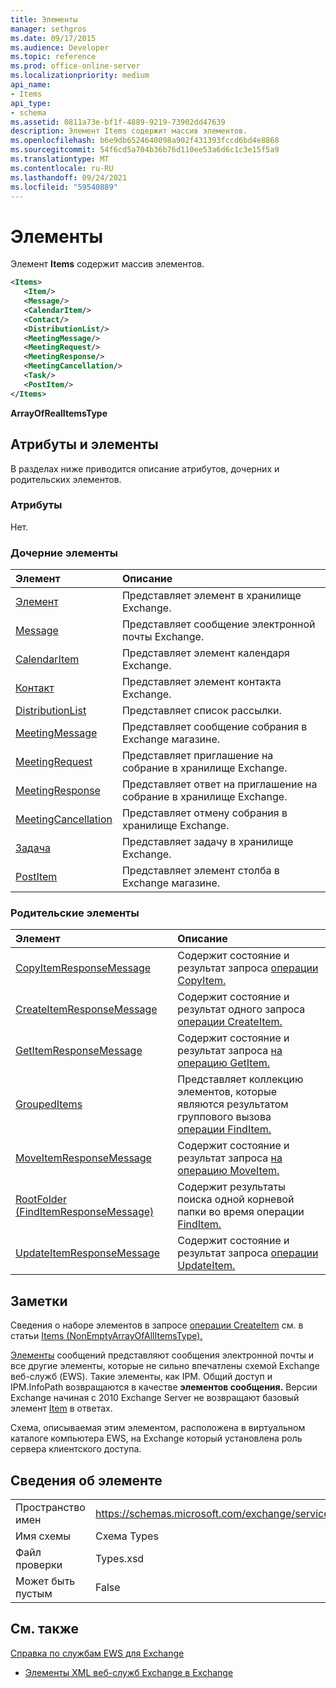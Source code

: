 ```yaml
---
title: Элементы
manager: sethgros
ms.date: 09/17/2015
ms.audience: Developer
ms.topic: reference
ms.prod: office-online-server
ms.localizationpriority: medium
api_name:
- Items
api_type:
- schema
ms.assetid: 0811a73e-bf1f-4889-9219-73902dd47639
description: Элемент Items содержит массив элементов.
ms.openlocfilehash: b6e9db6524640098a902f431393fccd6bd4e8868
ms.sourcegitcommit: 54f6cd5a704b36b76d110ee53a6d6c1c3e15f5a9
ms.translationtype: MT
ms.contentlocale: ru-RU
ms.lasthandoff: 09/24/2021
ms.locfileid: "59540889"
---
```

# <a name="items"></a>Элементы

Элемент **Items** содержит массив элементов. 
  
```xml
<Items>
   <Item/>
   <Message/>
   <CalendarItem/>
   <Contact/>
   <DistributionList/>
   <MeetingMessage/>
   <MeetingRequest/>
   <MeetingResponse/>
   <MeetingCancellation/>
   <Task/>
   <PostItem/>
</Items>
```

 **ArrayOfRealItemsType**
## <a name="attributes-and-elements"></a>Атрибуты и элементы

В разделах ниже приводится описание атрибутов, дочерних и родительских элементов.
  
### <a name="attributes"></a>Атрибуты

Нет.
  
### <a name="child-elements"></a>Дочерние элементы

|**Элемент**|**Описание**|
|:-----|:-----|
|[Элемент](item.md) <br/> |Представляет элемент в хранилище Exchange.  <br/> |
|[Message](message-ex15websvcsotherref.md) <br/> |Представляет сообщение электронной почты Exchange.  <br/> |
|[CalendarItem](calendaritem.md) <br/> |Представляет элемент календаря Exchange.  <br/> |
|[Контакт](contact.md) <br/> |Представляет элемент контакта Exchange.  <br/> |
|[DistributionList](distributionlist.md) <br/> |Представляет список рассылки.  <br/> |
|[MeetingMessage](meetingmessage.md) <br/> |Представляет сообщение собрания в Exchange магазине.  <br/> |
|[MeetingRequest](meetingrequest.md) <br/> |Представляет приглашение на собрание в хранилище Exchange.  <br/> |
|[MeetingResponse](meetingresponse.md) <br/> |Представляет ответ на приглашение на собрание в хранилище Exchange.  <br/> |
|[MeetingCancellation](meetingcancellation.md) <br/> |Представляет отмену собрания в хранилище Exchange.  <br/> |
|[Задача](task.md) <br/> |Представляет задачу в хранилище Exchange.  <br/> |
|[PostItem](postitem.md) <br/> |Представляет элемент столба в Exchange магазине.  <br/> |
   
### <a name="parent-elements"></a>Родительские элементы

|**Элемент**|**Описание**|
|:-----|:-----|
|[CopyItemResponseMessage](copyitemresponsemessage.md) <br/> |Содержит состояние и результат запроса [операции CopyItem.](copyitem-operation.md)  <br/> |
|[CreateItemResponseMessage](createitemresponsemessage.md) <br/> |Содержит состояние и результат одного запроса [операции CreateItem.](createitem-operation.md)  <br/> |
|[GetItemResponseMessage](getitemresponsemessage.md) <br/> |Содержит состояние и результат запроса [на операцию GetItem.](getitem-operation.md)  <br/> |
|[GroupedItems](groupeditems.md) <br/> |Представляет коллекцию элементов, которые являются результатом группового вызова [операции FindItem.](finditem-operation.md)  <br/> |
|[MoveItemResponseMessage](moveitemresponsemessage.md) <br/> |Содержит состояние и результат запроса [на операцию MoveItem.](moveitem-operation.md)  <br/> |
|[RootFolder (FindItemResponseMessage)](rootfolder-finditemresponsemessage.md) <br/> |Содержит результаты поиска одной корневой папки во время операции [FindItem.](finditem-operation.md)  <br/> |
|[UpdateItemResponseMessage](updateitemresponsemessage.md) <br/> |Содержит состояние и результат запроса [операции UpdateItem.](updateitem-operation.md)  <br/> |
   
## <a name="remarks"></a>Заметки

Сведения о наборе элементов в запросе [операции CreateItem](createitem-operation.md) см. в статьи [Items (NonEmptyArrayOfAllItemsType).](items-nonemptyarrayofallitemstype.md)
  
[Элементы](message-ex15websvcsotherref.md) сообщений представляют сообщения электронной почты и все другие элементы, которые не сильно впечатлены схемой Exchange веб-служб (EWS). Такие элементы, как IPM. Общий доступ и IPM.InfoPath возвращаются в качестве **элементов сообщения.** Версии Exchange начиная с 2010 Exchange Server не возвращают базовый элемент [Item](item.md) в ответах. 
  
Схема, описываемая этим элементом, расположена в виртуальном каталоге компьютера EWS, на Exchange который установлена роль сервера клиентского доступа.
  
## <a name="element-information"></a>Сведения об элементе

|||
|:-----|:-----|
|Пространство имен  <br/> |https://schemas.microsoft.com/exchange/services/2006/types  <br/> |
|Имя схемы  <br/> |Схема Types  <br/> |
|Файл проверки  <br/> |Types.xsd  <br/> |
|Может быть пустым  <br/> |False  <br/> |
   
## <a name="see-also"></a>См. также



[Справка по службам EWS для Exchange](ews-reference-for-exchange.md)
  
- [Элементы XML веб-служб Exchange в Exchange](ews-xml-elements-in-exchange.md)

